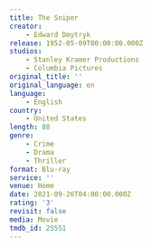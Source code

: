 ```yaml
---
title: The Sniper
creator:
    - Edward Dmytryk
release: 1952-05-09T00:00:00.000Z
studios:
    - Stanley Kramer Productions
    - Columbia Pictures
original_title: ''
original_language: en
language:
    - English
country:
    - United States
length: 88
genre:
    - Crime
    - Drama
    - Thriller
format: Blu-ray
service: ''
venue: Home
date: 2021-09-26T04:00:00.000Z
rating: '3'
revisit: false
media: Movie
tmdb_id: 25551
---
```



